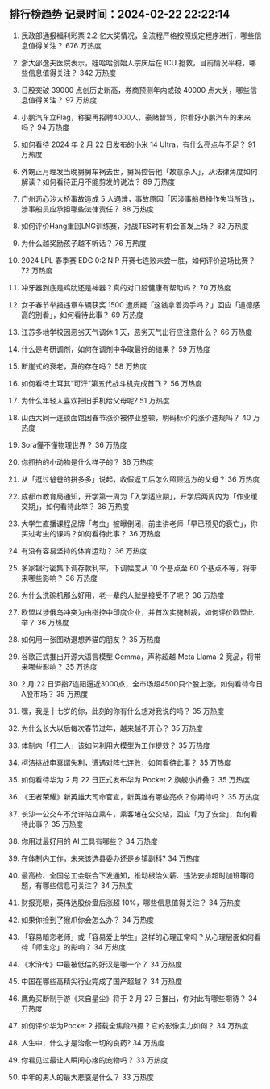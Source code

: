 
## 排行榜趋势 记录时间：2024-02-22 22:22:14
  
  1. 民政部通报福利彩票 2.2 亿大奖情况，全流程严格按照规定程序进行，哪些信息值得关注？ 676 万热度
    
  2. 浙大邵逸夫医院表示，娃哈哈创始人宗庆后在 ICU 抢救，目前情况平稳，哪些信息值得关注？ 342 万热度
    
  3. 日股突破 39000 点创历史新高，券商预测年内或破 40000 点大关，哪些信息值得关注？ 97 万热度
    
  4. 小鹏汽车立Flag，称要再招聘4000人，豪赌智驾，你看好小鹏汽车的未来吗？ 94 万热度
    
  5. 如何看待 2024 年 2 月 22 日发布的小米 14 Ultra，有什么亮点与不足？ 91 万热度
    
  6. 外甥正月理发当晚舅舅车祸去世，舅妈控告他「故意杀人」，从法律角度如何解读？如何看待正月不能剪发的说法？ 89 万热度
    
  7. 广州沥心沙大桥事故造成 5 人遇难，事故原因「因涉事船员操作失当所致」，涉事船员应承担哪些法律责任？ 88 万热度
    
  8. 如何评价Hang重回LNG训练赛，对战TES时有机会首发上场？ 82 万热度
    
  9. 为什么越奖励孩子越不听话？ 76 万热度
    
  10. 2024 LPL 春季赛 EDG 0:2 NIP 开赛七连败未尝一胜，如何评价这场比赛？ 72 万热度
    
  11. 冲牙器到底是鸡肋还是神器？真的对口腔健康有帮助吗？ 70 万热度
    
  12. 女子春节举报违章车辆获奖 1500 遭质疑「这钱拿着烫手吗？」回应「道德感高的别看」，如何看待此事？ 69 万热度
    
  13. 江苏多地学校因恶劣天气调休 1 天，恶劣天气出行应注意什么？ 66 万热度
    
  14. 什么是考研调剂，如何在调剂中争取最好的结果？ 59 万热度
    
  15. 断崖式的衰老，真的存在吗？ 58 万热度
    
  16. 如何看待土耳其“可汗”第五代战斗机完成首飞？ 56 万热度
    
  17. 为什么年轻人喜欢把旧手机给父母呢? 51 万热度
    
  18. 山西大同一连锁面馆因春节涨价被停业整顿，明码标价的涨价违规吗？ 40 万热度
    
  19. Sora懂不懂物理世界？ 36 万热度
    
  20. 你抓拍的小动物是什么样子的？ 36 万热度
    
  21. 从「逛过爸爸的拼多多」说起，收假返工后怎么照顾远方的父母？ 36 万热度
    
  22. 成都市教育局通知，开学第一周为「入学适应期」，开学后两周内为「作业缓交期」，如何看待此举？ 36 万热度
    
  23. 大学生直播课程品牌「考虫」被曝倒闭，前主讲老师「早已预见的衰亡」，你买过考虫的课吗？如何看待此事？ 36 万热度
    
  24. 有没有容易坚持的体育运动？ 36 万热度
    
  25. 多家银行密集下调存款利率，下调幅度从 10 个基点至 60 个基点不等，将带来哪些影响？ 36 万热度
    
  26. 为什么洗碗机那么好用，老一辈的人就是接受不了呢？ 36 万热度
    
  27. 欧盟以涉俄乌冲突为由指控中印度企业，并首次实施制裁，如何评价欧盟此举？ 36 万热度
    
  28. 如何用一张图劝退想养猫的朋友？ 35 万热度
    
  29. 谷歌正式推出开源大语言模型 Gemma，声称超越 Meta Llama-2 竞品，将带来哪些影响？ 35 万热度
    
  30. 2 月 22 日沪指7连阳逼近3000点，全市场超4500只个股上涨，如何看待今日A股市场？ 35 万热度
    
  31. 嘿，我是十七岁的你，此刻的你有什么想对我说的吗？ 35 万热度
    
  32. 为什么长大以后每次春节过年，越来越不开心？ 35 万热度
    
  33. 体制内「打工人」该如何利用大模型为工作提效？ 35 万热度
    
  34. 柯洁挑战申真谞失利，遭遇对阵七连败，如何看待此事？ 35 万热度
    
  35. 如何看待华为 2 月 22 日正式发布华为 Pocket 2 旗舰小折叠？ 35 万热度
    
  36. 《王者荣耀》新英雄大司命官宣，新英雄有哪些亮点？你期待吗？ 35 万热度
    
  37. 长沙一公交车不允许站立乘车，乘客堵在公交站，回应「为了安全」，如何看待此事？ 35 万热度
    
  38. 你用过最好用的 AI 工具有哪些？ 34 万热度
    
  39. 在体制内工作，未来该选县委办还是乡镇副科? 34 万热度
    
  40. 最高检、全国总工会联合下发通知，推动根治欠薪、违法安排超时加班等问题，有哪些信息可关注？ 34 万热度
    
  41. 财报亮眼，英伟达股价盘后涨超 10%，哪些信息值得关注？ 34 万热度
    
  42. 如果你捡到了猴爪你会怎么办？ 34 万热度
    
  43. 「容易暗恋老师」或「容易爱上学生」这样的心理正常吗？从心理层面如何看待「师生恋」的影响？ 34 万热度
    
  44. 《水浒传》中最被低估的好汉是哪一个？ 34 万热度
    
  45. 中国在哪些高精尖行业完成了国产超越？ 34 万热度
    
  46. 鹰角买断制手游《来自星尘》将于 2 月 27 日推出，你对此有哪些期待？ 34 万热度
    
  47. 如何评价华为Pocket 2 搭载全焦段四摄？它的影像实力如何？ 34 万热度
    
  48. 人生中，什么才是治愈一切的良药? 34 万热度
    
  49. 你看见过最让人瞬间心疼的宠物吗？ 33 万热度
    
  50. 中年的男人的最大悲哀是什么？ 33 万热度
    
